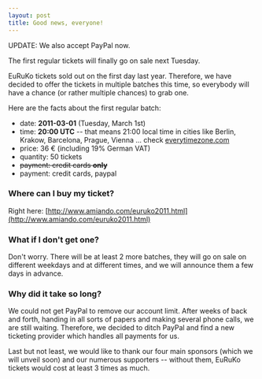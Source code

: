 ```yaml
---
layout: post
title: Good news, everyone!
---
```

UPDATE: We also accept PayPal now.

The first regular tickets will finally go on sale next Tuesday.

EuRuKo tickets sold out on the first day last year. Therefore, we have decided to offer the tickets in multiple batches this time, so everybody will have a chance (or rather multiple chances) to grab one.

Here are the facts about the first regular batch:

* date: **2011-03-01** (Tuesday, March 1st)
* time: **20:00 UTC** -- that means 21:00 local time in cities like Berlin, Krakow, Barcelona, Prague, Vienna ... check [everytimezone.com](http://everytimezone.com)
* price: 36 € (including 19% German VAT)
* quantity: 50 tickets
* <s>payment: credit cards **only**</s>
* payment: credit cards, paypal

### Where can I buy my ticket? 

Right here: [http://www.amiando.com/euruko2011.html](http://www.amiando.com/euruko2011.html)

### What if I don't get one? 

Don't worry. There will be at least 2 more batches, they will go on sale on different weekdays and at different times, and we will announce them a few days in advance.

### Why did it take so long?

We could not get PayPal to remove our account limit. After weeks of back and forth, handing in all sorts of papers and making several phone calls, we are still waiting. Therefore, we decided to ditch PayPal and find a new ticketing provider which handles all payments for us.

Last but not least,  we would like to thank our four main sponsors (which we will unveil soon) and our numerous supporters -- without them, EuRuKo tickets would cost at least 3 times as much.

